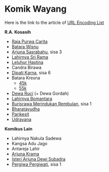 # Komik Wayang

Here is the link to the article of [URL Encoding List](https://www.w3schools.com/tags/ref_urlencode.ASP)

**R.A. Kosasih**

- [Raja Purwa Carita](https://www.tokopedia.com/komiknik/raja-purwa-carita-karya-r-a-kosasih-hard-cover?extParam=ivf%3Dfalse%26src%3Dsearch)
- [Batara Wisnu](https://www.tokopedia.com/bukule/r-a-kosasih-batara-wisnu?extParam=ivf%3Dfalse%26src%3Dsearch&refined=true)
- [Arjuna Sasrabahu](https://www.tokopedia.com/bhaktilata-store/buku-arjuna-sasrabahu-r-a-kosasih?extParam=ivf%3Dfalse%26src%3Dsearch), sisa 3
- [Lahirnya Sri Rama](https://www.tokopedia.com/laksonobuku/lahirnya-sri-rama-dewi-shinta-ra-kosasih-hard-cover?extParam=ivf%3Dfalse%26src%3Dsearch)
- [Leluhur Hastina](https://www.tokopedia.com/goletbatishop/cergam-leluhur-hastina-cerita-sebelum-mahabarata-r-a-kosasih?extParam=ivf%3Dfalse%26src%3Dsearch)
- Candra Birawa
- [Dipati Karna](https://www.tokopedia.com/komikjadul/komik-wayang-dipati-karna?extParam=ivf%3Dfalse%26src%3Dsearch), sisa 6
- Batara Kresna
  - [45k](https://www.tokopedia.com/anelinda-books/batara-kresna?extParam=ivf%3Dfalse%26src%3Dsearch)
  - [55k](https://www.tokopedia.com/komiknik/batara-kresna-komik-wayang-karya-r-a-kosasih?extParam=ivf%3Dfalse%26src%3Dsearch)
- [Dewa Ruci](https://www.tokopedia.com/komiknik/dewa-ruci-bima-sakti-komik-wayang-karya-r-a-kosasih?extParam=ivf%3Dfalse%26src%3Dsearch) (+ Dewa Gordah)
- [Lahirnya Bomantara](https://www.tokopedia.com/radityo/lahirnya-bomantara-komik-jadul-cerita-wayang-ra-kosasih-original?extParam=ivf%3Dfalse%26src%3Dsearch)
- [Burisrawa Merindukan Rembulan](https://www.tokopedia.com/cityhunter/komik-burisrawa-merindukan-bulan-r-a-kosasih?extParam=ivf%3Dfalse%26src%3Dsearch), sisa 1
- [Bharatayudha](https://www.tokopedia.com/riskabookstore/buku-bharatayudha?extParam=whid%3D13291796)
- [Parikesit](https://www.tokopedia.com/riskabookstore/buku-parikesit?extParam=ivf%3Dfalse%26src%3Dsearch)
- [Udrayana](https://www.tokopedia.com/riskabookstore/buku-prabu-udrayana)


**Komikus Lain**

- Lahirnya Nakula Sadewa
- Kangsa Adu Jago
- Antareja Lahir
- [Arjuna Krama](https://www.tokopedia.com/komiknik/arjuna-krama-soft-cover-karya-r-a-kosasih?extParam=ivf%3Dfalse%26src%3Dsearch)
- [Isteri Arjuna Dewi Subadra](https://www.tokopedia.com/komikjadul/komik-wayang-karya-ra-kosasih-isteri-arjuna-dewi-subadra?extParam=ivf%3Dfalse%26src%3Dsearch)
- [Pergiwa Pergiwati](https://www.tokopedia.com/gudang-komik13/pergiwa-pergiwati?extParam=ivf%3Dfalse%26src%3Dsearch), sisa 1
